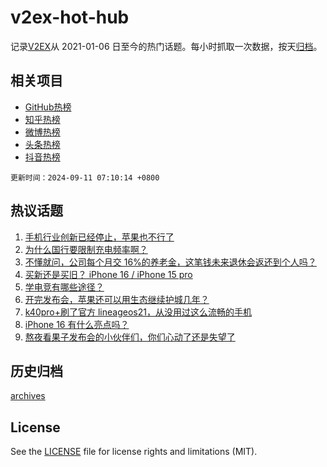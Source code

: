 # v2ex-hot-hub

 记录[V2EX](https://www.v2ex.com/)从 2021-01-06 日至今的热门话题。每小时抓取一次数据，按天[归档](archives)。
 
 ## 相关项目

- [GitHub热榜](https://github.com/lonnyzhang423/github-hot-hub)
- [知乎热榜](https://github.com/lonnyzhang423/zhihu-hot-hub)
- [微博热榜](https://github.com/lonnyzhang423/weibo-hot-hub)
- [头条热榜](https://github.com/lonnyzhang423/toutiao-hot-hub)
- [抖音热榜](https://github.com/lonnyzhang423/douyin-hot-hub)


 `更新时间：2024-09-11 07:10:14 +0800`

## 热议话题

1. [手机行业创新已经停止，苹果也不行了](https://www.v2ex.com/t/1071499)
1. [为什么国行要限制充电频率啊？](https://www.v2ex.com/t/1071496)
1. [不懂就问，公司每个月交 16%的养老金，这笔钱未来退休会返还到个人吗？](https://www.v2ex.com/t/1071578)
1. [买新还是买旧？ iPhone 16 / iPhone 15 pro](https://www.v2ex.com/t/1071493)
1. [学电竞有哪些途径？](https://www.v2ex.com/t/1071510)
1. [开完发布会，苹果还可以用生态继续护城几年？](https://www.v2ex.com/t/1071517)
1. [k40pro+刷了官方 lineageos21，从没用过这么流畅的手机](https://www.v2ex.com/t/1071489)
1. [iPhone 16 有什么亮点吗？](https://www.v2ex.com/t/1071501)
1. [熬夜看果子发布会的小伙伴们，你们心动了还是失望了](https://www.v2ex.com/t/1071512)

## 历史归档

[archives](archives)

## License

See the [LICENSE](LICENSE) file for license rights and limitations (MIT).
